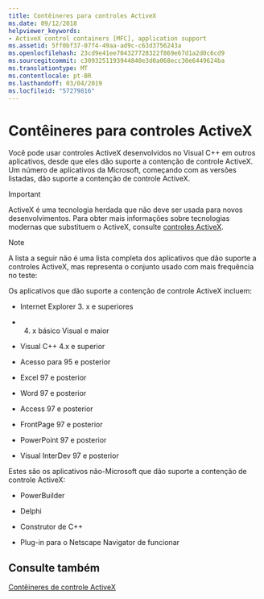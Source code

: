 ```yaml
---
title: Contêineres para controles ActiveX
ms.date: 09/12/2018
helpviewer_keywords:
- ActiveX control containers [MFC], application support
ms.assetid: 5ff0bf37-07f4-49aa-ad9c-c63d3756243a
ms.openlocfilehash: 23cd9e41ee704327728322f869e67d1a2d0c6cd9
ms.sourcegitcommit: c3093251193944840e3d0a068ecc30e6449624ba
ms.translationtype: MT
ms.contentlocale: pt-BR
ms.lasthandoff: 03/04/2019
ms.locfileid: "57279816"
---
```

# <a name="containers-for-activex-controls"></a>Contêineres para controles ActiveX

Você pode usar controles ActiveX desenvolvidos no Visual C++ em outros aplicativos, desde que eles dão suporte a contenção de controle ActiveX. Um número de aplicativos da Microsoft, começando com as versões listadas, dão suporte a contenção de controle ActiveX.

>[!IMPORTANT]
> ActiveX é uma tecnologia herdada que não deve ser usada para novos desenvolvimentos. Para obter mais informações sobre tecnologias modernas que substituem o ActiveX, consulte [controles ActiveX](activex-controls.md).

> [!NOTE]
>  A lista a seguir não é uma lista completa dos aplicativos que dão suporte a controles ActiveX, mas representa o conjunto usado com mais frequência no teste:

Os aplicativos que dão suporte a contenção de controle ActiveX incluem:

- Internet Explorer 3. x e superiores

- 4. x básico Visual e maior

- Visual C++ 4.x e superior

- Acesso para 95 e posterior

- Excel 97 e posterior

- Word 97 e posterior

- Access 97 e posterior

- FrontPage 97 e posterior

- PowerPoint 97 e posterior

- Visual InterDev 97 e posterior

Estes são os aplicativos não-Microsoft que dão suporte a contenção de controle ActiveX:

- PowerBuilder

- Delphi

- Construtor de C++

- Plug-in para o Netscape Navigator de funcionar

## <a name="see-also"></a>Consulte também

[Contêineres de controle ActiveX](../mfc/activex-control-containers.md)
